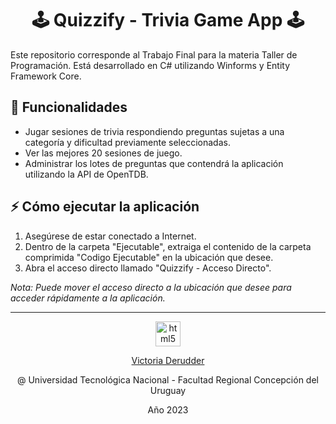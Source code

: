 <h1 align="center">🕹 Quizzify - Trivia Game App 🕹</h1>

Este repositorio corresponde al Trabajo Final para la materia Taller de Programación. Está desarrollado en C# utilizando Winforms y Entity Framework Core.

## 🚀 Funcionalidades
- Jugar sesiones de trivia respondiendo preguntas sujetas a una categoría y dificultad previamente seleccionadas. 
- Ver las mejores 20 sesiones de juego.
- Administrar los lotes de preguntas que contendrá la aplicación utilizando la API de OpenTDB.

## ⚡ Cómo ejecutar la aplicación
1. Asegúrese de estar conectado a Internet.
2. Dentro de la carpeta "Ejecutable", extraiga el contenido de la carpeta comprimida "Codigo Ejecutable" en la ubicación que desee. 
3. Abra el acceso directo llamado "Quizzify - Acceso Directo".
 
*Nota: Puede mover el acceso directo a la ubicación que desee para acceder rápidamente a la aplicación.*

---
<p align="center"> 
<a href="https://victoriad.web.app/" target="_blank">
<img src="https://victoriad.web.app/assets/img/logo.svg" alt="html5" width=40" height="40"/> 
</a>
</p>

<p align="center"> 
<a href="https://github.com/vderudder" target="_blank">Victoria Derudder</a>
</p>

<p align="center"> 
@ Universidad Tecnológica Nacional - Facultad Regional Concepción del Uruguay 
</p>
<p align="center"> 
Año 2023
</p>


